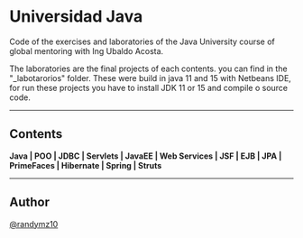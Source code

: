 # Universidad Java

Code of the exercises and laboratories of the Java University course of global mentoring with Ing Ubaldo Acosta.

The laboratories are the final projects of each contents. you can find in the "_labotarorios" folder. These were build in java 11 and 15 with Netbeans IDE, for run these projects you have to install JDK 11 or 15 and compile o source code.

---
## Contents

**Java | POO | JDBC | Servlets | JavaEE | Web Services | JSF | EJB | JPA | PrimeFaces | Hibernate | Spring | Struts**

---
## Author
[@randymz10](https://github.com/randymz10)


